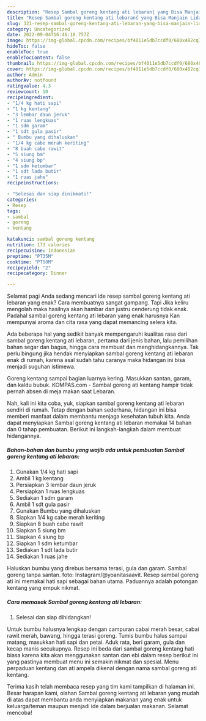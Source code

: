 ```yaml
---
description: "Resep Sambal goreng kentang ati lebaran{ yang Bisa Manjain Lidah,  Menu Buat lebaran"
title: "Resep Sambal goreng kentang ati lebaran{ yang Bisa Manjain Lidah,  Menu Buat lebaran"
slug: 321-resep-sambal-goreng-kentang-ati-lebaran-yang-bisa-manjain-lidah-menu-buat-lebaran
category: Uncategorized
date: 2022-09-04T16:46:18.757Z
image: https://img-global.cpcdn.com/recipes/bf4011e5db7ccdf0/680x482cq70/sambal-goreng-kentang-ati-lebaran-foto-resep-utama.jpg
hideToc: false
enableToc: true
enableTocContent: false
thumbnail: https://img-global.cpcdn.com/recipes/bf4011e5db7ccdf0/680x482cq70/sambal-goreng-kentang-ati-lebaran-foto-resep-utama.jpg
cover: https://img-global.cpcdn.com/recipes/bf4011e5db7ccdf0/680x482cq70/sambal-goreng-kentang-ati-lebaran-foto-resep-utama.jpg
author: Admin
authorAv: notfound
ratingvalue: 4.3
reviewcount: 10
recipeingredient:
- "1/4 kg hati sapi"
- "1 kg kentang"
- "3 lembar daun jeruk"
- "1 ruas lengkuas"
- "1 sdm garam"
- "1 sdt gula pasir"
- " Bumbu yang dihaluskan"
- "1/4 kg cabe merah keriting"
- "8 buah cabe rawit"
- "5 siung bm"
- "4 siung bp"
- "1 sdm ketumbar"
- "1 sdt lada butir"
- "1 ruas jahe"
recipeinstructions:

- "Selesai dan siap dinikmati!"
categories:
- Resep
tags:
- sambal
- goreng
- kentang

katakunci: sambal goreng kentang 
nutrition: 173 calories
recipecuisine: Indonesian
preptime: "PT35M"
cooktime: "PT50M"
recipeyield: "2"
recipecategory: Dinner

---
```



Selamat pagi Anda sedang mencari ide resep sambal goreng kentang ati lebaran yang enak? Cara membuatnya sangat gampang. Tapi Jika keliru mengolah maka hasilnya akan hambar dan justru cenderung tidak enak. Padahal sambal goreng kentang ati lebaran yang enak harusnya Kan mempunyai aroma dan cita rasa yang dapat memancing selera kita.


Ada beberapa hal yang sedikit banyak mempengaruhi kualitas rasa dari sambal goreng kentang ati lebaran, pertama dari jenis bahan, lalu pemilihan bahan segar dan bagus, hingga cara membuat dan menghidangkannya. Tak perlu bingung jika hendak menyiapkan sambal goreng kentang ati lebaran enak di rumah, karena asal sudah tahu caranya maka hidangan ini bisa menjadi suguhan istimewa.

Goreng kentang sampai bagian luarnya kering. Masukkan santan, garam, dan kaldu bubuk. KOMPAS.com - Sambal goreng ati kentang hampir tidak pernah absen di meja makan saat Lebaran.


Nah, kali ini kita coba, yuk, siapkan sambal goreng kentang ati lebaran sendiri di rumah. Tetap dengan bahan sederhana, hidangan ini bisa memberi manfaat dalam membantu menjaga kesehatan tubuh kita. Anda dapat menyiapkan Sambal goreng kentang ati lebaran memakai 14 bahan dan 0 tahap pembuatan. Berikut ini langkah-langkah dalam membuat hidangannya.

<!--inarticleads1-->

##### Bahan-bahan dan bumbu yang wajib ada untuk pembuatan Sambal goreng kentang ati lebaran:

1. Gunakan 1/4 kg hati sapi
1. Ambil 1 kg kentang
1. Persiapkan 3 lembar daun jeruk
1. Persiapkan 1 ruas lengkuas
1. Sediakan 1 sdm garam
1. Ambil 1 sdt gula pasir
1. Gunakan  Bumbu yang dihaluskan
1. Siapkan 1/4 kg cabe merah keriting
1. Siapkan 8 buah cabe rawit
1. Siapkan 5 siung bm
1. Siapkan 4 siung bp
1. Siapkan 1 sdm ketumbar
1. Sediakan 1 sdt lada butir
1. Sediakan 1 ruas jahe


Haluskan bumbu yang direbus bersama terasi, gula dan garam. Sambal goreng tanpa santan. foto: Instagram/@yoanitasaavit. Resep sambal goreng ati ini memakai hati sapi sebagai bahan utama. Paduannya adalah potongan kentang yang empuk nikmat. 

<!--inarticleads2-->

##### Cara memasak Sambal goreng kentang ati lebaran:


1. Selesai dan siap dihidangkan!

Untuk bumbu halusnya lengkap dengan campuran cabai merah besar, cabai rawit merah, bawang, hingga terasi goreng. Tumis bumbu halus sampai matang, masukkan hati sapi dan petai. Aduk rata, beri garam, gula dan kecap manis secukupnya. Resep ini beda dari sambal goreng kentang hati biasa karena kita akan menggunakan santan dan ebi dalam resep berikut ini yang pastinya membuat menu ini semakin nikmat dan spesial. Menu perpaduan kentang dan ati ampela dikenal dengan nama sambal goreng ati kentang. 

Terima kasih telah membaca resep yang tim kami tampilkan di halaman ini. Besar harapan kami, olahan Sambal goreng kentang ati lebaran yang mudah di atas dapat membantu anda menyiapkan makanan yang enak untuk keluarga/teman maupun menjadi ide dalam berjualan makanan. Selamat mencoba!
